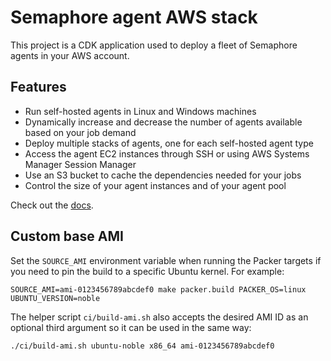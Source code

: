 # Semaphore agent AWS stack

This project is a CDK application used to deploy a fleet of Semaphore agents in your AWS account.

## Features

- Run self-hosted agents in Linux and Windows machines
- Dynamically increase and decrease the number of agents available based on your job demand
- Deploy multiple stacks of agents, one for each self-hosted agent type
- Access the agent EC2 instances through SSH or using AWS Systems Manager Session Manager
- Use an S3 bucket to cache the dependencies needed for your jobs
- Control the size of your agent instances and of your agent pool

Check out the [docs](https://docs.semaphoreci.com/ci-cd-environment/aws-support).

## Custom base AMI

Set the `SOURCE_AMI` environment variable when running the Packer targets if you need to pin the build to a specific Ubuntu kernel. For example:

```
SOURCE_AMI=ami-0123456789abcdef0 make packer.build PACKER_OS=linux UBUNTU_VERSION=noble
```

The helper script `ci/build-ami.sh` also accepts the desired AMI ID as an optional third argument so it can be used in the same way:

```
./ci/build-ami.sh ubuntu-noble x86_64 ami-0123456789abcdef0
```
